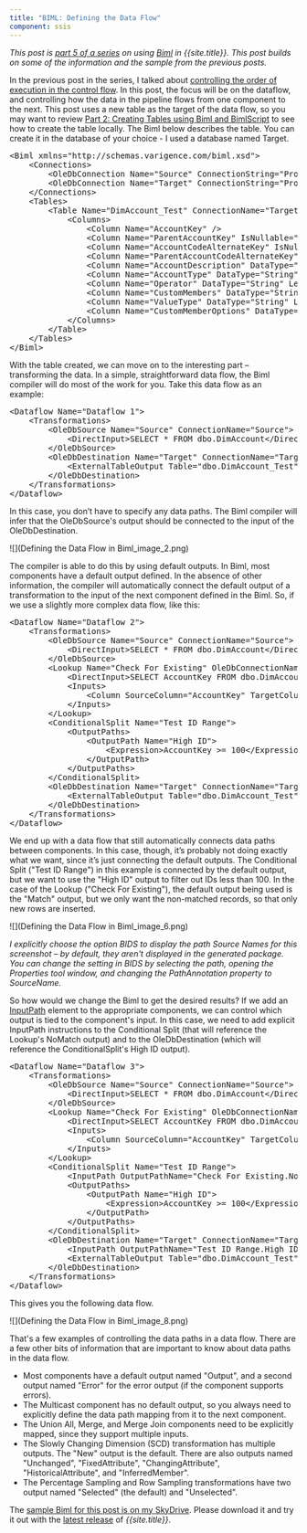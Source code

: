```yaml
---
title: "BIML: Defining the Data Flow"
component: ssis
---
```

*This post is [part 5 of a series](http://agilebi.com/jwelch/2011/05/13/biml-functionality-in-bids-helper/) on using [Biml](http://www.varigence.com/documentation/biml/) in
{{site.title}}. This post builds on some of the information and the sample from the previous posts.*

In the previous post in the series, I talked about <a href="http://agilebi.com/jwelch/2011/06/13/controlling-the-control-flow-in-biml/">
controlling the order of execution in the control flow</a>. In this post, the focus will be on the dataflow, and controlling how the data in the pipeline flows from one component to the next. This post uses a new table as the target of the data flow, so you may want to review <a href="http://agilebi.com/jwelch/2011/05/26/creating-tables-using-biml-and-bimlscript/">
Part 2: Creating Tables using Biml and BimlScript</a> to see how to create the table locally. The Biml below describes the table. You can create it in the database of your choice - I used a database named Target.

<pre>&lt;Biml xmlns=&quot;http://schemas.varigence.com/biml.xsd&quot;&gt;
    &lt;Connections&gt;
        &lt;OleDbConnection Name=&quot;Source&quot; ConnectionString=&quot;Provider=SQLNCLI10;Server=.;Initial Catalog=AdventureWorksDW2008R2;Integrated Security=SSPI;&quot;/&gt;
        &lt;OleDbConnection Name=&quot;Target&quot; ConnectionString=&quot;Provider=SQLNCLI10;Server=.;Initial Catalog=Target;Integrated Security=SSPI;&quot;/&gt;
    &lt;/Connections&gt;
    &lt;Tables&gt;
        &lt;Table Name=&quot;DimAccount_Test&quot; ConnectionName=&quot;Target&quot;&gt;
            &lt;Columns&gt;
                &lt;Column Name=&quot;AccountKey&quot; /&gt;
                &lt;Column Name=&quot;ParentAccountKey&quot; IsNullable=&quot;true&quot; /&gt;
                &lt;Column Name=&quot;AccountCodeAlternateKey&quot; IsNullable=&quot;true&quot; /&gt;
                &lt;Column Name=&quot;ParentAccountCodeAlternateKey&quot; IsNullable=&quot;true&quot; /&gt;
                &lt;Column Name=&quot;AccountDescription&quot; DataType=&quot;String&quot; Length=&quot;50&quot; IsNullable=&quot;true&quot; /&gt;
                &lt;Column Name=&quot;AccountType&quot; DataType=&quot;String&quot; Length=&quot;50&quot; IsNullable=&quot;true&quot; /&gt;
                &lt;Column Name=&quot;Operator&quot; DataType=&quot;String&quot; Length=&quot;50&quot; IsNullable=&quot;true&quot; /&gt;
                &lt;Column Name=&quot;CustomMembers&quot; DataType=&quot;String&quot; Length=&quot;300&quot; IsNullable=&quot;true&quot; /&gt;
                &lt;Column Name=&quot;ValueType&quot; DataType=&quot;String&quot; Length=&quot;50&quot; IsNullable=&quot;true&quot; /&gt;
                &lt;Column Name=&quot;CustomMemberOptions&quot; DataType=&quot;String&quot; Length=&quot;200&quot; IsNullable=&quot;true&quot; /&gt;
            &lt;/Columns&gt;
        &lt;/Table&gt;
    &lt;/Tables&gt;
&lt;/Biml&gt;</pre>

With the table created, we can move on to the interesting part &ndash; transforming the data. In a simple, straightforward data flow, the Biml compiler will do most of the work for you. Take this data flow as an example:

<pre>&lt;Dataflow Name=&quot;Dataflow 1&quot;&gt;
    &lt;Transformations&gt;
        &lt;OleDbSource Name=&quot;Source&quot; ConnectionName=&quot;Source&quot;&gt;
            &lt;DirectInput&gt;SELECT * FROM dbo.DimAccount&lt;/DirectInput&gt;
        &lt;/OleDbSource&gt;
        &lt;OleDbDestination Name=&quot;Target&quot; ConnectionName=&quot;Target&quot;&gt;
            &lt;ExternalTableOutput Table=&quot;dbo.DimAccount_Test&quot;/&gt;
        &lt;/OleDbDestination&gt;
    &lt;/Transformations&gt;
&lt;/Dataflow&gt;</pre>

In this case, you don&rsquo;t have to specify any data paths. The Biml compiler will infer that the OleDbSource's output should be connected to the input of the OleDbDestination.

![](Defining the Data Flow in Biml_image_2.png)

The compiler is able to do this by using default outputs. In Biml, most components have a default output defined. In the absence of other information, the compiler will automatically connect the default output of a transformation to the input of the next component defined in the Biml. So, if we use a slightly more complex data flow, like this:

<pre>&lt;Dataflow Name=&quot;Dataflow 2&quot;&gt;
    &lt;Transformations&gt;
        &lt;OleDbSource Name=&quot;Source&quot; ConnectionName=&quot;Source&quot;&gt;
            &lt;DirectInput&gt;SELECT * FROM dbo.DimAccount&lt;/DirectInput&gt;
        &lt;/OleDbSource&gt;
        &lt;Lookup Name=&quot;Check For Existing&quot; OleDbConnectionName=&quot;Target&quot; NoMatchBehavior=&quot;RedirectRowsToNoMatchOutput&quot;&gt;
            &lt;DirectInput&gt;SELECT AccountKey FROM dbo.DimAccount&lt;/DirectInput&gt;
            &lt;Inputs&gt;
                &lt;Column SourceColumn=&quot;AccountKey&quot; TargetColumn=&quot;AccountKey&quot;/&gt;
            &lt;/Inputs&gt;
        &lt;/Lookup&gt;
        &lt;ConditionalSplit Name=&quot;Test ID Range&quot;&gt;
            &lt;OutputPaths&gt;
                &lt;OutputPath Name=&quot;High ID&quot;&gt;
                    &lt;Expression&gt;AccountKey &gt;= 100&lt;/Expression&gt;
                &lt;/OutputPath&gt;
            &lt;/OutputPaths&gt;
        &lt;/ConditionalSplit&gt;
        &lt;OleDbDestination Name=&quot;Target&quot; ConnectionName=&quot;Target&quot;&gt;
            &lt;ExternalTableOutput Table=&quot;dbo.DimAccount_Test&quot;/&gt;
        &lt;/OleDbDestination&gt;
    &lt;/Transformations&gt;
&lt;/Dataflow&gt;</pre>

We end up with a data flow that still automatically connects data paths between components. In this case, though, it&rsquo;s probably not doing exactly what we want, since it&rsquo;s just connecting the default outputs. The Conditional Split ("Test ID Range") in this example is connected by the default output, but we want to use the "High ID" output to filter out IDs less than 100. In the case of the Lookup ("Check For Existing"), the default output being used is the "Match"  output, but we only want the non-matched records, so that only new rows are inserted.

![](Defining the Data Flow in Biml_image_6.png)

  *I explicitly choose the option BIDS to display the path Source Names for this screenshot &ndash; by default, they aren't displayed in the generated package. You can change the setting in BIDS by selecting the path, opening the Properties tool window, and changing the PathAnnotation property to SourceName.*

So how would we change the Biml to get the desired results? If we add an [InputPath](http://www.varigence.com/documentation/biml/biml_Varigence.Languages.Biml.Transformation.AstDataflowInputPathNode.html) element to the appropriate components, we can control which output is tied to the component's input. In this case, we need to add explicit InputPath instructions to the Conditional Split (that will reference the Lookup's NoMatch output) and to the OleDbDestination (which will reference the ConditionalSplit's High ID output).

<pre>&lt;Dataflow Name=&quot;Dataflow 3&quot;&gt;
    &lt;Transformations&gt;
        &lt;OleDbSource Name=&quot;Source&quot; ConnectionName=&quot;Source&quot;&gt;
            &lt;DirectInput&gt;SELECT * FROM dbo.DimAccount&lt;/DirectInput&gt;
        &lt;/OleDbSource&gt;
        &lt;Lookup Name=&quot;Check For Existing&quot; OleDbConnectionName=&quot;Target&quot; NoMatchBehavior=&quot;RedirectRowsToNoMatchOutput&quot;&gt;
            &lt;DirectInput&gt;SELECT AccountKey FROM dbo.DimAccount&lt;/DirectInput&gt;
            &lt;Inputs&gt;
                &lt;Column SourceColumn=&quot;AccountKey&quot; TargetColumn=&quot;AccountKey&quot;/&gt;
            &lt;/Inputs&gt;
        &lt;/Lookup&gt;
        &lt;ConditionalSplit Name=&quot;Test ID Range&quot;&gt;
            &lt;InputPath OutputPathName=&quot;Check For Existing.NoMatch&quot;/&gt;
            &lt;OutputPaths&gt;
                &lt;OutputPath Name=&quot;High ID&quot;&gt;
                    &lt;Expression&gt;AccountKey &gt;= 100&lt;/Expression&gt;
                &lt;/OutputPath&gt;
            &lt;/OutputPaths&gt;
        &lt;/ConditionalSplit&gt;
        &lt;OleDbDestination Name=&quot;Target&quot; ConnectionName=&quot;Target&quot;&gt;
            &lt;InputPath OutputPathName=&quot;Test ID Range.High ID&quot;/&gt;
            &lt;ExternalTableOutput Table=&quot;dbo.DimAccount_Test&quot;/&gt;
        &lt;/OleDbDestination&gt;
    &lt;/Transformations&gt;
&lt;/Dataflow&gt;</pre>

This gives you the following data flow.

![](Defining the Data Flow in Biml_image_8.png)

That's a few examples of controlling the data paths in a data flow. There are a few other bits of information that are important to know about data paths in the data flow.

- Most components have a default output named "Output", and a second output named "Error" for the error output (if the component supports errors).
- The Multicast component has no default output, so you always need to explicitly define the data path mapping from it to the next component.
- The Union All, Merge, and Merge Join components need to be explicitly mapped, since they support multiple inputs.
- The Slowly Changing Dimension (SCD) transformation has multiple outputs. The "New" output is the default. There are also outputs named "Unchanged", "FixedAttribute", "ChangingAttribute", "HistoricalAttribute", and "InferredMember". 
- The Percentage Sampling and Row Sampling transformations have two output named "Selected" (the default) and "Unselected".

The <a href="http://cid-71c6f14e3c205217.office.live.com/self.aspx/Public/BimlSamples/DataFlow.zip">
sample Biml for this post is on my SkyDrive</a>. Please download it and try it out with the
[latest release](/downloads) of *{{site.title}}*.